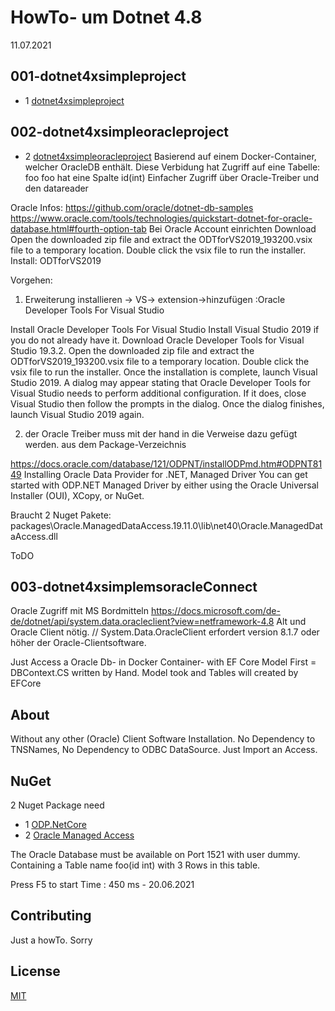 ﻿# HowTo- um Dotnet 4.8
11.07.2021


## 001-dotnet4xsimpleproject
* 1 [dotnet4xsimpleproject ](https://github.com/alexanderfontana/howtodotnet4x/tree/master/001-dotnet4xsimpleproject)




## 002-dotnet4xsimpleoracleproject
* 2 [dotnet4xsimpleoracleproject](https://github.com/alexanderfontana/howtodotnet4x/blob/master/002-dotnet4xsimpleoracleproject)
Basierend auf einem Docker-Container, welcher OracleDB enthält.
Diese Verbidung hat Zugriff auf eine Tabelle: foo
foo hat eine Spalte id(int)
Einfacher Zugriff über Oracle-Treiber und den datareader

Oracle Infos:
https://github.com/oracle/dotnet-db-samples
https://www.oracle.com/tools/technologies/quickstart-dotnet-for-oracle-database.html#fourth-option-tab
Bei Oracle Account einrichten
Download
Open the downloaded zip file and extract the ODTforVS2019_193200.vsix file to a temporary location. Double click the vsix file to run the installer.
Install:
ODTforVS2019



Vorgehen:
1. Erweiterung installieren -> VS-> extension->hinzufügen :Oracle Developer Tools For Visual Studio

Install Oracle Developer Tools For Visual Studio
Install Visual Studio 2019 if you do not already have it.
Download Oracle Developer Tools for Visual Studio 19.3.2.
Open the downloaded zip file and extract the ODTforVS2019_193200.vsix file to a temporary location. Double click the vsix file to run the installer.
Once the installation is complete, launch Visual Studio 2019.
A dialog may appear stating that Oracle Developer Tools for Visual Studio
needs to perform additional configuration.
If it does, close Visual Studio then follow the prompts in the dialog. 
Once the dialog finishes, launch Visual Studio 2019 again.


2. der Oracle Treiber muss mit der hand in die Verweise dazu gefügt werden.
aus dem Package-Verzeichnis

https://docs.oracle.com/database/121/ODPNT/installODPmd.htm#ODPNT8149
Installing Oracle Data Provider for .NET, Managed Driver
You can get started with ODP.NET Managed Driver by either using the Oracle Universal Installer (OUI), XCopy, or NuGet.


Braucht 2 Nuget Pakete:
    <PackageReference Include="ODP.NetCore" Version="2.0.12" />
    <PackageReference Include="Oracle.ManagedDataAccess" Version="19.11.0" />
      <HintPath>packages\Oracle.ManagedDataAccess.19.11.0\lib\net40\Oracle.ManagedDataAccess.dll</HintPath>





ToDO
## 003-dotnet4xsimplemsoracleConnect
Oracle Zugriff mit MS Bordmitteln
https://docs.microsoft.com/de-de/dotnet/api/system.data.oracleclient?view=netframework-4.8
Alt und Oracle Client nötig.
  // System.Data.OracleClient erfordert version 8.1.7 oder höher der Oracle-Clientsoftware.
             




Just Access a Oracle Db- in Docker Container- with EF Core 
Model First = DBContext.CS written by Hand.
Model took and Tables will created by EFCore

## About
Without any other (Oracle) Client Software Installation.
No Dependency to TNSNames, 
No Dependency to ODBC DataSource.
Just Import an Access.


## NuGet
   2 Nuget Package need
* 1 [ODP.NetCore ](https://www.nuget.org/packages/ODP.NetCore/)
* 2 [Oracle Managed Access ](https://www.nuget.org/packages/Oracle.ManagedDataAccess.Core)
 

The Oracle Database must be available on Port 1521 with user dummy. Containing a Table name foo(id int) with 3 Rows in this table.


Press F5 to start
Time : 450 ms - 20.06.2021 

## Contributing
Just a howTo. Sorry

## License
[MIT](https://choosealicense.com/licenses/mit/)